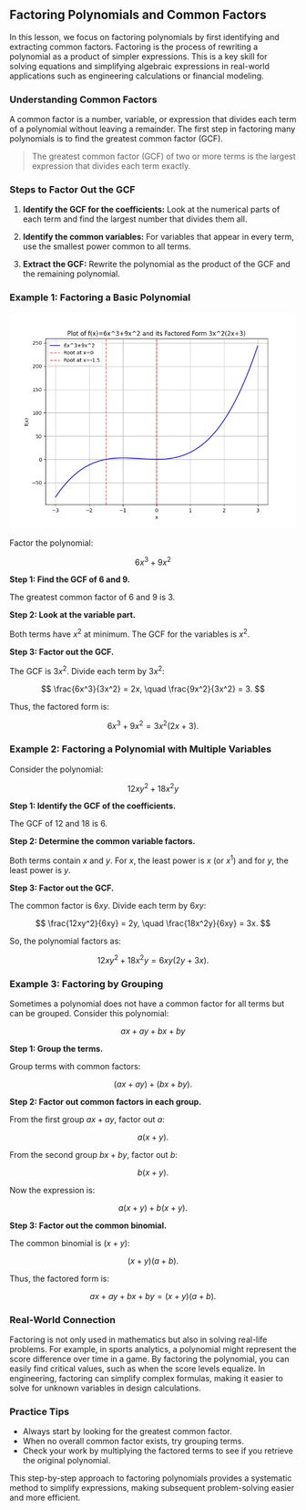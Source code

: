 ## Factoring Polynomials and Common Factors

In this lesson, we focus on factoring polynomials by first identifying and extracting common factors. Factoring is the process of rewriting a polynomial as a product of simpler expressions. This is a key skill for solving equations and simplifying algebraic expressions in real-world applications such as engineering calculations or financial modeling.

### Understanding Common Factors

A common factor is a number, variable, or expression that divides each term of a polynomial without leaving a remainder. The first step in factoring many polynomials is to find the greatest common factor (GCF).

> The greatest common factor (GCF) of two or more terms is the largest expression that divides each term exactly.

### Steps to Factor Out the GCF

1. **Identify the GCF for the coefficients:** Look at the numerical parts of each term and find the largest number that divides them all.

2. **Identify the common variables:** For variables that appear in every term, use the smallest power common to all terms.

3. **Extract the GCF:** Rewrite the polynomial as the product of the GCF and the remaining polynomial.

### Example 1: Factoring a Basic Polynomial


![2D line plot showing the polynomial f(x)=6x^3+9x^2 and its roots, which demonstrate the factoring into 3x^2(2x+3).](images/plot_1_04-03-lesson-factoring-polynomials-and-common-factors.md.png)



Factor the polynomial:

$$
6x^3 + 9x^2
$$

**Step 1: Find the GCF of 6 and 9.**

The greatest common factor of 6 and 9 is 3.

**Step 2: Look at the variable part.**

Both terms have $x^2$ at minimum. The GCF for the variables is $x^2$.

**Step 3: Factor out the GCF.**

The GCF is $3x^2$. Divide each term by $3x^2$:

$$
\frac{6x^3}{3x^2} = 2x, \quad \frac{9x^2}{3x^2} = 3.
$$

Thus, the factored form is:

$$
6x^3 + 9x^2 = 3x^2(2x + 3).
$$

### Example 2: Factoring a Polynomial with Multiple Variables

Consider the polynomial:

$$
12xy^2 + 18x^2y
$$

**Step 1: Identify the GCF of the coefficients.**

The GCF of 12 and 18 is 6.

**Step 2: Determine the common variable factors.**

Both terms contain $x$ and $y$. For $x$, the least power is $x$ (or $x^1$) and for $y$, the least power is $y$.

**Step 3: Factor out the GCF.**

The common factor is $6xy$. Divide each term by $6xy$:

$$
\frac{12xy^2}{6xy} = 2y, \quad \frac{18x^2y}{6xy} = 3x.
$$

So, the polynomial factors as:

$$
12xy^2 + 18x^2y = 6xy(2y + 3x).
$$

### Example 3: Factoring by Grouping

Sometimes a polynomial does not have a common factor for all terms but can be grouped. Consider this polynomial:

$$
ax + ay + bx + by
$$

**Step 1: Group the terms.**

Group terms with common factors:

$$
(ax + ay) + (bx + by).
$$

**Step 2: Factor out common factors in each group.**

From the first group $ax + ay$, factor out $a$:

$$
a(x + y).
$$

From the second group $bx + by$, factor out $b$:

$$
b(x + y).
$$

Now the expression is:

$$
a(x + y) + b(x + y).
$$

**Step 3: Factor out the common binomial.**

The common binomial is $(x + y)$:

$$
(x + y)(a + b).
$$

Thus, the factored form is:

$$
ax + ay + bx + by = (x + y)(a + b).
$$

### Real-World Connection

Factoring is not only used in mathematics but also in solving real-life problems. For example, in sports analytics, a polynomial might represent the score difference over time in a game. By factoring the polynomial, you can easily find critical values, such as when the score levels equalize. In engineering, factoring can simplify complex formulas, making it easier to solve for unknown variables in design calculations.

### Practice Tips

- Always start by looking for the greatest common factor.
- When no overall common factor exists, try grouping terms.
- Check your work by multiplying the factored terms to see if you retrieve the original polynomial.

This step-by-step approach to factoring polynomials provides a systematic method to simplify expressions, making subsequent problem-solving easier and more efficient.